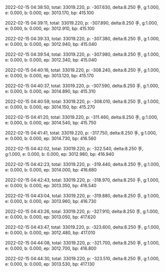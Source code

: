 2022-02-15 04:38:50, total: 33019.220, p: -307.630, delta:8.250 手, g:1.000, e: 0.000, b: 0.000, ep: 3013.170, bp: 415.100

2022-02-15 04:39:11, total: 33019.220, p: -307.890, delta:8.250 手, g:1.000, e: 0.000, b: 0.000, ep: 3012.910, bp: 415.100

2022-02-15 04:39:33, total: 33019.220, p: -307.380, delta:8.250 手, g:1.000, e: 0.000, b: 0.000, ep: 3012.940, bp: 415.040

2022-02-15 04:39:54, total: 33019.220, p: -307.980, delta:8.250 手, g:1.000, e: 0.000, b: 0.000, ep: 3012.340, bp: 415.040

2022-02-15 04:40:16, total: 33019.220, p: -308.240, delta:8.250 手, g:1.000, e: 0.000, b: 0.000, ep: 3013.120, bp: 415.170

2022-02-15 04:40:37, total: 33019.220, p: -307.590, delta:8.250 手, g:1.000, e: 0.000, b: 0.000, ep: 3014.890, bp: 415.310

2022-02-15 04:40:59, total: 33019.220, p: -308.010, delta:8.250 手, g:1.000, e: 0.000, b: 0.000, ep: 3014.150, bp: 415.270

2022-02-15 04:41:20, total: 33019.220, p: -311.460, delta:8.250 手, g:1.000, e: 0.000, b: 0.000, ep: 3014.540, bp: 415.750

2022-02-15 04:41:41, total: 33019.220, p: -317.750, delta:8.250 手, g:1.000, e: 0.000, b: 0.000, ep: 3014.730, bp: 416.560

2022-02-15 04:42:02, total: 33019.220, p: -322.540, delta:8.250 手, g:1.000, e: 0.000, b: 0.000, ep: 3012.980, bp: 416.940

2022-02-15 04:42:23, total: 33019.220, p: -319.440, delta:8.250 手, g:1.000, e: 0.000, b: 0.000, ep: 3014.000, bp: 416.680

2022-02-15 04:42:43, total: 33019.220, p: -318.970, delta:8.250 手, g:1.000, e: 0.000, b: 0.000, ep: 3013.350, bp: 416.540

2022-02-15 04:43:04, total: 33019.220, p: -319.880, delta:8.250 手, g:1.000, e: 0.000, b: 0.000, ep: 3013.960, bp: 416.730

2022-02-15 04:43:26, total: 33019.220, p: -327.910, delta:8.250 手, g:1.000, e: 0.000, b: 0.000, ep: 3013.050, bp: 417.620

2022-02-15 04:43:47, total: 33019.220, p: -323.600, delta:8.250 手, g:1.000, e: 0.000, b: 0.000, ep: 3012.480, bp: 417.010

2022-02-15 04:44:08, total: 33019.220, p: -321.700, delta:8.250 手, g:1.000, e: 0.000, b: 0.000, ep: 3012.700, bp: 416.800

2022-02-15 04:44:30, total: 33019.220, p: -323.510, delta:8.250 手, g:1.000, e: 0.000, b: 0.000, ep: 3013.530, bp: 417.130